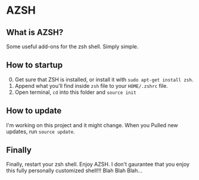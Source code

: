 # AZSH

## What is AZSH?
Some useful add-ons for the zsh shell.
Simply simple.

## How to startup
0) Get sure that ZSH is installed, or install it with `sudo apt-get install zsh`.
1) Append what you'll find inside `zsh` file to your `HOME/.zshrc` file.
2) Open terminal, `cd` into this folder and `source init`

## How to update
I'm working on this project and it might change. When you Pulled new updates, run `source update`.

## Finally
Finally, restart your zsh shell. Enjoy AZSH.
I don't gaurantee that you enjoy this fully personally customized shell!!!
Blah Blah Blah...
